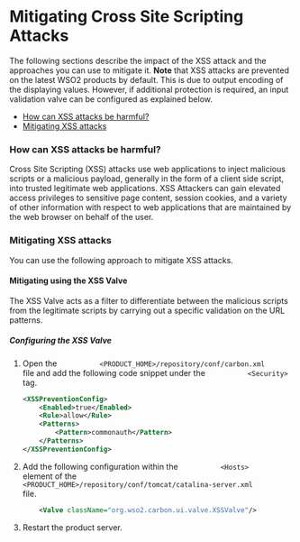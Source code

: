 # Mitigating Cross Site Scripting Attacks

The following sections describe the impact of the XSS attack and the
approaches you can use to mitigate it. **Note** that XSS attacks are
prevented on the latest WSO2 products by default. This is due to output
encoding of the displaying values. However, if additional protection is
required, an input validation valve can be configured as explained
below.

-   [How can XSS attacks be
    harmful?](#MitigatingCrossSiteScriptingAttacks-HowcanXSSattacksbeharmful?)
-   [Mitigating XSS
    attacks](#MitigatingCrossSiteScriptingAttacks-MitigatingXSSattacks)

### How can XSS attacks be harmful?

Cross Site Scripting (XSS) attacks use web applications to inject
malicious scripts or a malicious payload, generally in the form of a
client side script, into trusted legitimate web applications. XSS
Attackers can gain elevated access privileges to sensitive page content,
session cookies, and a variety of other information with respect to web
applications that are maintained by the web browser on behalf of the
user.

### Mitigating XSS attacks

You can use the following approach to mitigate XSS attacks.

#### Mitigating using the XSS Valve

The XSS Valve acts as a filter to differentiate between the malicious
scripts from the legitimate scripts by carrying out a specific
validation on the URL patterns.

##### **Configuring the XSS Valve**

1.  Open the
    `           <PRODUCT_HOME>/repository/conf/carbon.xml          `
    file and add the following code snippet under the
    `           <Security>          ` tag.

    ``` xml
    <XSSPreventionConfig>
        <Enabled>true</Enabled>
        <Rule>allow</Rule>
        <Patterns>
            <Pattern>commonauth</Pattern>
        </Patterns>
    </XSSPreventionConfig>
    ```

2.  Add the following configuration within the
    `           <Hosts>          ` element of the
    `           <PRODUCT_HOME>/repository/conf/tomcat/catalina-server.xml          `
    file.

    ``` xml
        <Valve className="org.wso2.carbon.ui.valve.XSSValve"/>
    ```

3.  Restart the product server.
